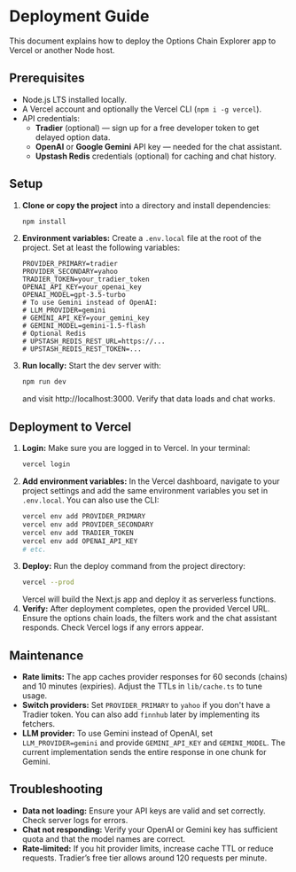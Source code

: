 # Deployment Guide

This document explains how to deploy the Options Chain Explorer app to Vercel or another Node host.

## Prerequisites

- Node.js LTS installed locally.
- A Vercel account and optionally the Vercel CLI (`npm i -g vercel`).
- API credentials:
  - **Tradier** (optional) — sign up for a free developer token to get delayed option data.
  - **OpenAI** or **Google Gemini** API key — needed for the chat assistant.
  - **Upstash Redis** credentials (optional) for caching and chat history.

## Setup

1. **Clone or copy the project** into a directory and install dependencies:
   ```sh
   npm install
   ```
2. **Environment variables:** Create a `.env.local` file at the root of the project. Set at least the following variables:
   ```env
   PROVIDER_PRIMARY=tradier
   PROVIDER_SECONDARY=yahoo
   TRADIER_TOKEN=your_tradier_token
   OPENAI_API_KEY=your_openai_key
   OPENAI_MODEL=gpt-3.5-turbo
   # To use Gemini instead of OpenAI:
   # LLM_PROVIDER=gemini
   # GEMINI_API_KEY=your_gemini_key
   # GEMINI_MODEL=gemini-1.5-flash
   # Optional Redis
   # UPSTASH_REDIS_REST_URL=https://...
   # UPSTASH_REDIS_REST_TOKEN=...
   ```
3. **Run locally:** Start the dev server with:
   ```sh
   npm run dev
   ```
   and visit http://localhost:3000. Verify that data loads and chat works.

## Deployment to Vercel

1. **Login:** Make sure you are logged in to Vercel. In your terminal:
   ```sh
   vercel login
   ```
2. **Add environment variables:** In the Vercel dashboard, navigate to your project settings and add the same environment variables you set in `.env.local`. You can also use the CLI:
   ```sh
   vercel env add PROVIDER_PRIMARY
   vercel env add PROVIDER_SECONDARY
   vercel env add TRADIER_TOKEN
   vercel env add OPENAI_API_KEY
   # etc.
   ```
3. **Deploy:** Run the deploy command from the project directory:
   ```sh
   vercel --prod
   ```
   Vercel will build the Next.js app and deploy it as serverless functions.
4. **Verify:** After deployment completes, open the provided Vercel URL. Ensure the options chain loads, the filters work and the chat assistant responds. Check Vercel logs if any errors appear.

## Maintenance

- **Rate limits:** The app caches provider responses for 60 seconds (chains) and 10 minutes (expiries). Adjust the TTLs in `lib/cache.ts` to tune usage.
- **Switch providers:** Set `PROVIDER_PRIMARY` to `yahoo` if you don't have a Tradier token. You can also add `finnhub` later by implementing its fetchers.
- **LLM provider:** To use Gemini instead of OpenAI, set `LLM_PROVIDER=gemini` and provide `GEMINI_API_KEY` and `GEMINI_MODEL`. The current implementation sends the entire response in one chunk for Gemini.

## Troubleshooting

- **Data not loading:** Ensure your API keys are valid and set correctly. Check server logs for errors.
- **Chat not responding:** Verify your OpenAI or Gemini key has sufficient quota and that the model names are correct.
- **Rate‑limited:** If you hit provider limits, increase cache TTL or reduce requests. Tradier’s free tier allows around 120 requests per minute.
